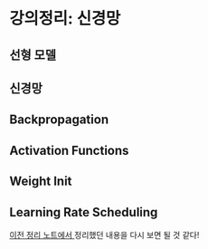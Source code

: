 # 강의정리: 신경망

## 선형 모델

## 신경망

## Backpropagation

## Activation Functions

## Weight Init

## Learning Rate Scheduling

[이전 정리 노트에서 ](https://github.com/ehekafhr/Boostcourse/blob/main/week2/9_09.md) 정리했던 내용을 다시 보면 될 것 같다!
